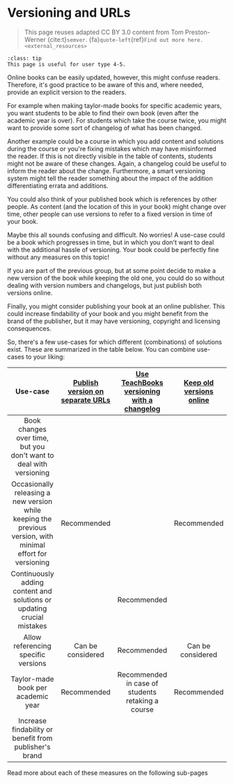 # Versioning and URLs

> This page reuses adapted CC BY 3.0 content from Tom Preston-Werner {cite:t}`semver`. {fa}`quote-left`{ref}`Find out more here.<external_resources>`

```{admonition} User types
:class: tip
This page is useful for user type 4-5.
```

Online books can be easily updated, however, this might confuse readers. Therefore, it's good practice to be aware of this and, where needed, provide an explicit version to the readers.

For example when making taylor-made books for specific academic years, you want students to be able to find their own book (even after the academic year is over). For students which take the course twice, you might want to provide some sort of changelog of what has been changed.

Another example could be a course in which you add content and solutions during the course or you're fixing mistakes which may have misinformed the reader. If this is not directly visible in the table of contents, students might not be aware of these changes. Again, a changelog could be useful to inform the reader about the change. Furthermore, a smart versioning system might tell the reader something about the impact of the addition differentiating errata and additions.

You could also think of your published book which is references by other people. As content (and the location of this in your book) might change over time, other people can use versions to refer to a fixed version in time of your book.

Maybe this all sounds confusing and difficult. No worries! A use-case could be a book which progresses in time, but in which you don't want to deal with the additional hassle of versioning. Your book could be perfectly fine without any measures on this topic!

If you are part of the previous group, but at some point decide to make a new version of the book while keeping the old one, you could do so without dealing with version numbers and changelogs, but just publish both versions online.

Finally, you might consider publishing your book at an online publisher. This could increase findability of your book and you might benefit from the brand of the publisher, but it may have versioning, copyright and licensing consequences.

So, there's a few use-cases for which different (combinations) of solutions exist. These are summarized in the table below. You can combine use-cases to your liking:

| Use-case | [Publish version on separate URLs](./versions_URLs.md) | [Use TeachBooks versioning with a changelog](versioning_changelog) | [Keep old versions online](./versioning_archived.md) | [Keep source code of old versions online](./versioning_archived.md) | [Publish your book officially](./publisher.md) |
|:---:|:---:|:---:|:---:|:---:|:---:|
| Book changes over time, but you don't want to deal with versioning |  |  |  |  |  |
| Occasionally releasing a new version while keeping the previous version, with minimal effort for versioning | Recommended | | Recommended | Can be considered | |
| Continuously adding content and solutions or updating crucial mistakes |  | Recommended |  |  |  |
| Allow referencing specific versions | Can be considered | Recommended | Can be considered | Recommended |  |
| Taylor-made book per academic year | Recommended | Recommended in case of students retaking a course | Recommended | Can be considered |  |
| Increase findability or benefit from publisher's brand |  |  |  |  | Recommended |

Read more about each of these measures on the following sub-pages
